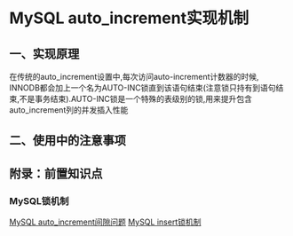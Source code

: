 # MySQL auto_increment实现机制

## 一、实现原理

在传统的auto_increment设置中,每次访问auto-increment计数器的时候, INNODB都会加上一个名为AUTO-INC锁直到该语句结束(注意锁只持有到语句结束,不是事务结束).AUTO-INC锁是一个特殊的表级别的锁,用来提升包含auto_increment列的并发插入性能

## 二、使用中的注意事项


## 附录：前置知识点

### MySQL锁机制

[MySQL auto_increment间隙问题](http://www.jianshu.com/p/cca59b515e20)
[MySQL insert锁机制](http://yeshaoting.cn/article/database/mysql%20insert%E9%94%81%E6%9C%BA%E5%88%B6/)